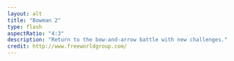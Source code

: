 ```yaml
---
layout: alt
title: "Bowman 2"
type: flash
aspectRatio: "4:3"
description: "Return to the bow-and-arrow battle with new challenges."
credit: http://www.freeworldgroup.com/
---
```

